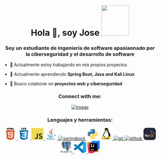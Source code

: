 
<h1 align="center">Hola 👋, soy Jose <img height="100" src="https://cdna.artstation.com/p/assets/images/images/056/655/542/original/andrew-hien-rattanakongkham-rcg-ryu-2022.gif?1669784671" width="90" ></h1>
<h3 align="center">Soy un estudiante de ingeniería de software apasiaonado por la ciberseguridad y el desarrollo de software</h3>

- 🔭 Actualmente estoy trabajando en mis propios proyectos

- 🌱 Actualmente aprendiendo **Spring Boot, Java and Kali Linux**

- 👯 Busco colaborar en **proyectos web y ciberseguridad**


<h3 align="center">Connect with me:</h3>
<div align="center">

[![image](https://img.shields.io/badge/LinkedIn-0077B5?style=for-the-badge&logo=linkedin&logoColor=white)](www.linkedin.com/in/jose-castro-barreto-7732b82aa)
  
</div>

<h3 align="center">Lenguajes y herramientas:</h3>

<p align="center"> 
  <a href="https://www.w3.org/html/" target="_blank"> 
    <img src="https://raw.githubusercontent.com/devicons/devicon/master/icons/html5/html5-original-wordmark.svg" alt="html5" width="40" height="40"/> 
  </a>
  <a href="https://www.w3schools.com/css/" target="_blank"> 
    <img src="https://raw.githubusercontent.com/devicons/devicon/master/icons/css3/css3-original-wordmark.svg" alt="css3" width="40" height="40"/> 
  </a> 
   <a href="https://developer.mozilla.org/en-US/docs/Web/JavaScript" target="_blank"> 
    <img src="https://raw.githubusercontent.com/devicons/devicon/master/icons/javascript/javascript-original.svg" alt="javascript" width="40" height="40"/> 
  </a> 
  <a href="https://www.java.com" target="_blank">
<img src="https://raw.githubusercontent.com/devicons/devicon/master/icons/java/java-original.svg" alt="java" width="40" height="40"/>
</a>
  <a href="https://spring.io/" target="_blank">
<img src="https://www.vectorlogo.zone/logos/springio/springio-icon.svg" alt="springboot" width="40" height="40"/>
</a>
  <a href="https://www.python.org" target="_blank"> 
    <img src="https://raw.githubusercontent.com/devicons/devicon/master/icons/python/python-original.svg" alt="python" width="40" height="40"/> 
  </a>  
  <a href="https://www.linux.org/" target="_blank"> 
    <img src="https://raw.githubusercontent.com/devicons/devicon/master/icons/linux/linux-original.svg" alt="linux" width="40" height="40"/> 
  </a> 
  <a href="https://code.visualstudio.com/" target="_blank"> 
    <img src="https://www.vectorlogo.zone/logos/git-scm/git-scm-icon.svg" alt="git" width="40" height="40"/> 
  </a>
 <a href="https://github.com/" target="_blank">
<img src="https://www.vectorlogo.zone/logos/github/github-icon.svg" alt="github" width="40" height="40"/>
</a>
  <a href="https://www.mysql.com/" target="_blank"> 
    <img src="https://github.com/tandpfun/skill-icons/blob/main/icons/MySQL-Dark.svg" alt="git" width="40" height="40"/> 
  </a>
  <a href="https://www.postgresql.org" target="_blank">
<img src="https://raw.githubusercontent.com/devicons/devicon/master/icons/postgresql/postgresql-original-wordmark.svg" alt="postgresql" width="40" height="40"/>
</a>
 <a href="https://code.visualstudio.com/" target="_blank">
<img src="https://raw.githubusercontent.com/devicons/devicon/master/icons/vscode/vscode-original.svg" alt="vscode" width="40" height="40"/>
</a>
<a href="https://www.jetbrains.com/idea/" target="_blank">
<img src="https://raw.githubusercontent.com/devicons/devicon/master/icons/intellij/intellij-original.svg" alt="intellij" width="40" height="40"/>
</a>

</p>

<p align= "center">
</p>

